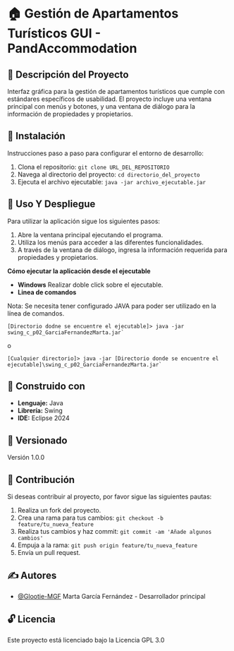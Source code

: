 # 🏠 Gestión de Apartamentos Turísticos GUI - PandAccommodation

## 📖 Descripción del Proyecto
Interfaz gráfica para la gestión de apartamentos turísticos que cumple con estándares específicos de usabilidad. El proyecto incluye una ventana principal con menús y botones, y una ventana de diálogo para la información de propiedades y propietarios.

## 💾 Instalación
Instrucciones paso a paso para configurar el entorno de desarrollo:
1. Clona el repositorio: `git clone URL_DEL_REPOSITORIO`
2. Navega al directorio del proyecto: `cd directorio_del_proyecto`
3. Ejecuta el archivo ejecutable: `java -jar archivo_ejecutable.jar`

## 🚀 Uso Y Despliegue
Para utilizar la aplicación sigue los siguientes pasos:
1. Abre la ventana principal ejecutando el programa.
2. Utiliza los menús para acceder a las diferentes funcionalidades.
3. A través de la ventana de diálogo, ingresa la información requerida para propiedades y propietarios.

**Cómo ejecutar la aplicación desde el ejecutable**

- **Windows** Realizar doble click sobre el ejecutable.
- **Linea de comandos**
  
Nota: Se necesita tener configurado JAVA para poder ser utilizado en la línea de comandos.
```
[Directorio dodne se encuentre el ejecutable]> java -jar swing_c_p02_GarciaFernandezMarta.jar`
```
o
```
[Cualquier directorio]> java -jar [Directorio donde se encuentre el ejecutable]\swing_c_p02_GarciaFernandezMarta.jar`
```

## 🔧 Construido con
- **Lenguaje:** Java
- **Librería:** Swing
- **IDE:** Eclipse 2024

## 📌 Versionado
Versión 1.0.0

## 🤝 Contribución
Si deseas contribuir al proyecto, por favor sigue las siguientes pautas:
1. Realiza un fork del proyecto.
2. Crea una rama para tus cambios: `git checkout -b feature/tu_nueva_feature`
3. Realiza tus cambios y haz commit: `git commit -am 'Añade algunos cambios'`
4. Empuja a la rama: `git push origin feature/tu_nueva_feature`
5. Envía un pull request.

## ✍ Autores
- [@Glootie-MGF](https://github.com/Glootie-MGF)
Marta García Fernández - Desarrollador principal

## 🔓 Licencia
Este proyecto está licenciado bajo la Licencia GPL 3.0
